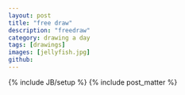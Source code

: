 ```yaml
---
layout: post
title: "free draw"
description: "freedraw"
category: drawing a day
tags: [drawings]
images: [jellyfish.jpg]
github: 
---
```

{% include JB/setup %}
{% include post_matter %}
